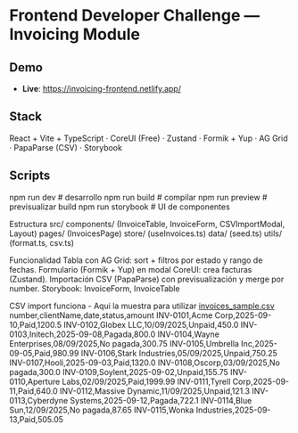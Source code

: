 # Frontend Developer Challenge — Invoicing Module

## Demo
- **Live**: https://invoicing-frontend.netlify.app/

## Stack
React + Vite + TypeScript · CoreUI (Free) · Zustand · Formik + Yup · AG Grid · PapaParse (CSV) · Storybook

## Scripts
npm run dev       # desarrollo
npm run build     # compilar
npm run preview   # previsualizar build
npm run storybook # UI de componentes

Estructura
src/
  components/ (InvoiceTable, InvoiceForm, CSVImportModal, Layout)
  pages/ (InvoicesPage)
  store/ (useInvoices.ts)
  data/ (seed.ts)
  utils/ (format.ts, csv.ts)

Funcionalidad
Tabla con AG Grid: sort + filtros por estado y rango de fechas.
Formulario (Formik + Yup) en modal CoreUI: crea facturas (Zustand).
Importación CSV (PapaParse) con previsualización y merge por number.
Storybook: InvoiceForm, InvoiceTable



CSV import funciona - Aqui la muestra para utilizar
[invoices_sample.csv](https://github.com/user-attachments/files/22435618/invoices_sample.csv)
number,clientName,date,status,amount
INV-0101,Acme Corp,2025-09-10,Paid,1200.5
INV-0102,Globex LLC,10/09/2025,Unpaid,450.0
INV-0103,Initech,2025-09-08,Pagada,800.0
INV-0104,Wayne Enterprises,08/09/2025,No pagada,300.75
INV-0105,Umbrella Inc,2025-09-05,Paid,980.99
INV-0106,Stark Industries,05/09/2025,Unpaid,750.25
INV-0107,Hooli,2025-09-03,Paid,1320.0
INV-0108,Oscorp,03/09/2025,No pagada,300.0
INV-0109,Soylent,2025-09-02,Unpaid,155.75
INV-0110,Aperture Labs,02/09/2025,Paid,1999.99
INV-0111,Tyrell Corp,2025-09-11,Paid,640.0
INV-0112,Massive Dynamic,11/09/2025,Unpaid,121.3
INV-0113,Cyberdyne Systems,2025-09-12,Pagada,722.1
INV-0114,Blue Sun,12/09/2025,No pagada,87.65
INV-0115,Wonka Industries,2025-09-13,Paid,505.05
